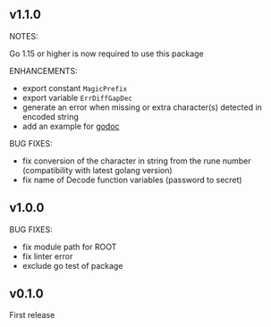## v1.1.0

NOTES:

Go 1.15 or higher is now required to use this package

ENHANCEMENTS:

* export constant `MagicPrefix`
* export variable `ErrDiffGapDec`
* generate an error when missing or extra character(s) detected in encoded string
* add an example for [godoc](https://pkg.go.dev/github.com/jeremmfr/junosdecode#example_)

BUG FIXES:

* fix conversion of the character in string from the rune number (compatibility with latest golang version)
* fix name of Decode function variables (password to secret)

## v1.0.0

BUG FIXES:

* fix module path for ROOT
* fix linter error
* exclude go test of package

## v0.1.0

First release
